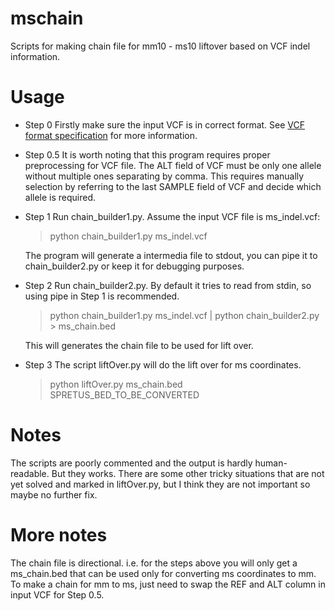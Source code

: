 mschain
=======

Scripts for making chain file for mm10 - ms10 liftover based on VCF indel information.

Usage
=====

* Step 0
  Firstly make sure the input VCF is in correct format. See [VCF format specification](http://vcftools.sourceforge.net/specs.html) for more information.
* Step 0.5
  It is worth noting that this program requires proper preprocessing for VCF file. The ALT field of VCF must be only one allele without multiple ones separating by comma. This requires manually selection by referring to the last SAMPLE field of VCF and decide which allele is required.

* Step 1
  Run chain_builder1.py. Assume the input VCF file is ms_indel.vcf:

    > python chain_builder1.py ms_indel.vcf

  The program will generate a intermedia file to stdout, you can pipe it to chain_builder2.py or keep it for debugging purposes.

* Step 2
  Run chain_builder2.py. By default it tries to read from stdin, so using pipe in Step 1 is recommended.

    > python chain_builder1.py ms_indel.vcf | python chain_builder2.py > ms_chain.bed

  This will generates the chain file to be used for lift over.

* Step 3
  The script liftOver.py will do the lift over for ms coordinates.

    > python liftOver.py ms_chain.bed SPRETUS_BED_TO_BE_CONVERTED

Notes
=====

The scripts are poorly commented and the output is hardly human-readable. But they works. There are some other tricky situations that are not yet solved and marked in liftOver.py, but I think they are not important so maybe no further fix.

More notes
==========
The chain file is directional. i.e. for the steps above you will only get a ms_chain.bed that can be used only for converting ms coordinates to mm. To make a chain for mm to ms, just need to swap the REF and ALT column in input VCF for Step 0.5.

